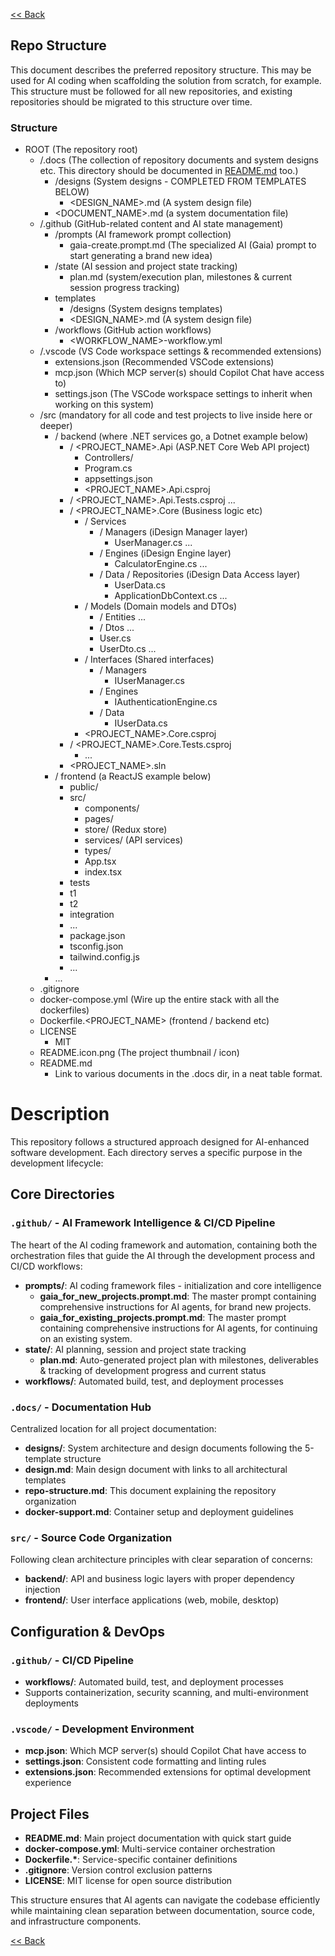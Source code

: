 [<< Back](../README.md)

## Repo Structure

This document describes the preferred repository structure. This may be used for AI coding when scaffolding the solution from scratch, for example. This structure must be followed for all new repositories, and existing repositories should be migrated to this structure over time.

### Structure

- ROOT (The repository root)
  - /.docs (The collection of repository documents and system designs etc. This directory should be documented in [README.md](../README.md) too.)
    - /designs (System designs - COMPLETED FROM TEMPLATES BELOW)
      - <DESIGN_NAME>.md (A system design file)
    - <DOCUMENT_NAME>.md (a system documentation file)
  - /.github (GitHub-related content and AI state management)
    - /prompts (AI framework prompt collection)
      - gaia-create.prompt.md (The specialized AI (Gaia) prompt to start generating a brand new idea)
    - /state (AI session and project state tracking)
      - plan.md (system/execution plan, milestones & current session progress tracking)
    - templates
      - /designs (System designs templates)
      - <DESIGN_NAME>.md (A system design file)
    - /workflows (GitHub action workflows)
      - <WORKFLOW_NAME>-workflow.yml
  - /.vscode (VS Code workspace settings & recommended extensions)
    - extensions.json (Recommended VSCode extensions)
    - mcp.json (Which MCP server(s) should Copilot Chat have access to)
    - settings.json (The VSCode workspace settings to inherit when working on this system)
  - /src (mandatory for all code and test projects to live inside here or deeper)
    - / backend (where .NET services go, a Dotnet example below)
      - / <PROJECT_NAME>.Api (ASP.NET Core Web API project)
        - Controllers/
        - Program.cs
        - appsettings.json
        - <PROJECT_NAME>.Api.csproj
      - / <PROJECT_NAME>.Api.Tests.csproj
        ...
      - / <PROJECT_NAME>.Core (Business logic etc)
        - / Services
          - / Managers (iDesign Manager layer)
            - UserManager.cs
              ...
          - / Engines (iDesign Engine layer)
            - CalculatorEngine.cs
              ...
          - / Data / Repositories (iDesign Data Access layer)
            - UserData.cs
            - ApplicationDbContext.cs
              ...
        - / Models (Domain models and DTOs)
          - / Entities
            ...
          - / Dtos
            ...
          - User.cs
          - UserDto.cs
            ...
        - / Interfaces (Shared interfaces)
          - / Managers
            - IUserManager.cs
          - / Engines
            - IAuthenticationEngine.cs
          - / Data
            - IUserData.cs
        - <PROJECT_NAME>.Core.csproj
      - / <PROJECT_NAME>.Core.Tests.csproj
        - ...
      - <PROJECT_NAME>.sln
    - / frontend (a ReactJS example below)
      - public/
      - src/
        - components/
        - pages/
        - store/ (Redux store)
        - services/ (API services)
        - types/
        - App.tsx
        - index.tsx
      - tests
      - t1
      - t2
      - integration
      - ...
      - package.json
      - tsconfig.json
      - tailwind.config.js
      - ...
    - ...
  - .gitignore
  - docker-compose.yml (Wire up the entire stack with all the dockerfiles)
  - Dockerfile.<PROJECT_NAME> (frontend / backend etc)
  - LICENSE
    - MIT
  - README.icon.png (The project thumbnail / icon)
  - README.md
    - Link to various documents in the .docs dir, in a neat table format.

# Description

This repository follows a structured approach designed for AI-enhanced software development. Each directory serves a specific purpose in the development lifecycle:

## Core Directories

### `.github/` - AI Framework Intelligence & CI/CD Pipeline

The heart of the AI coding framework and automation, containing both the orchestration files that guide the AI through the development process and CI/CD workflows:

- **prompts/**: AI coding framework files - initialization and core intelligence
  - **gaia_for_new_projects.prompt.md**: The master prompt containing comprehensive instructions for AI agents, for brand new projects.
  - **gaia_for_existing_projects.prompt.md**: The master prompt containing comprehensive instructions for AI agents, for continuing on an existing system.
- **state/**: AI planning, session and project state tracking
  - **plan.md**: Auto-generated project plan with milestones, deliverables & tracking of development progress and current status
- **workflows/**: Automated build, test, and deployment processes

### `.docs/` - Documentation Hub

Centralized location for all project documentation:

- **designs/**: System architecture and design documents following the 5-template structure
- **design.md**: Main design document with links to all architectural templates
- **repo-structure.md**: This document explaining the repository organization
- **docker-support.md**: Container setup and deployment guidelines

### `src/` - Source Code Organization

Following clean architecture principles with clear separation of concerns:

- **backend/**: API and business logic layers with proper dependency injection
- **frontend/**: User interface applications (web, mobile, desktop)

## Configuration & DevOps

### `.github/` - CI/CD Pipeline

- **workflows/**: Automated build, test, and deployment processes
- Supports containerization, security scanning, and multi-environment deployments

### `.vscode/` - Development Environment

- **mcp.json**: Which MCP server(s) should Copilot Chat have access to
- **settings.json**: Consistent code formatting and linting rules
- **extensions.json**: Recommended extensions for optimal development experience

## Project Files

- **README.md**: Main project documentation with quick start guide
- **docker-compose.yml**: Multi-service container orchestration
- **Dockerfile.\***: Service-specific container definitions
- **.gitignore**: Version control exclusion patterns
- **LICENSE**: MIT license for open source distribution

This structure ensures that AI agents can navigate the codebase efficiently while maintaining clean separation between documentation, source code, and infrastructure components.

[<< Back](../README.md)
